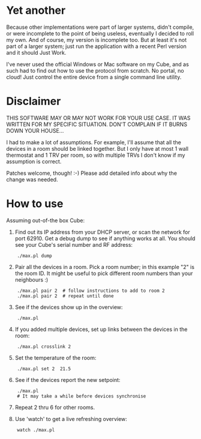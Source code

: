 # Yet another

Because other implementations were part of larger systems, didn't compile, or
were incomplete to the point of being useless, eventually I decided to roll my
own. And of course, my version is incomplete too. But at least it's not part
of a larger system; just run the application with a recent Perl version and it
should Just Work.

I've never used the official Windows or Mac software on my Cube, and as such
had to find out how to use the protocol from scratch. No portal, no cloud!
Just control the entire device from a single command line utility.

# Disclaimer

THIS SOFTWARE MAY OR MAY NOT WORK FOR YOUR USE CASE. IT WAS WRITTEN FOR MY
SPECIFIC SITUATION. DON'T COMPLAIN IF IT BURNS DOWN YOUR HOUSE...

I had to make a lot of assumptions. For example, I'll assume that all the
devices in a room should be linked together. But I only have at most 1 wall
thermostat and 1 TRV per room, so with multiple TRVs I don't know if my
assumption is correct.

Patches welcome, though! :-)
Please add detailed info about why the change was needed.

# How to use

Assuming out-of-the box Cube:

1. Find out its IP address from your DHCP server, or scan the network for
port 62910. Get a debug dump to see if anything works at all. You should
see your Cube's serial number and RF address:

```
    ./max.pl dump
```

2. Pair all the devices in a room. Pick a room number; in this example "2"
is the room ID. It might be useful to pick different room numbers than
your neighbours :)

```
    ./max.pl pair 2  # follow instructions to add to room 2
    ./max.pl pair 2  # repeat until done
```

3. See if the devices show up in the overview:

```
    ./max.pl
```

4. If you added multiple devices, set up links between the devices in the
room:

```
    ./max.pl crosslink 2
```

5. Set the temperature of the room:

```
    ./max.pl set 2  21.5
```

6. See if the devices report the new setpoint:

```
    ./max.pl
    # It may take a while before devices synchronise
```

7. Repeat 2 thru 6 for other rooms.

8. Use 'watch' to get a live refreshing overview:

```
    watch ./max.pl
```



